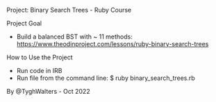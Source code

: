 Project: Binary Search Trees - Ruby Course

Project Goal

- Build a balanced BST with ~ 11 methods: https://www.theodinproject.com/lessons/ruby-binary-search-trees

How to Use the Project

- Run code in IRB
- Run file from the command line:  $ ruby binary_search_trees.rb 

By @TyghWalters - Oct 2022